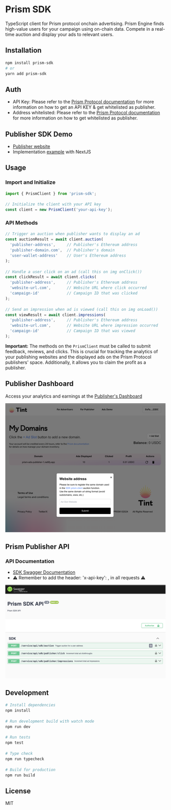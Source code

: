 # Prism SDK

TypeScript client for Prism protocol onchain advertising. Prism Engine finds high-value users for your campaign using on-chain data. Compete in a real-time auction and display your ads to relevant users.

## Installation

```bash
npm install prism-sdk
# or
yarn add prism-sdk
```

## Auth

- API Key: Please refer to the [Prism Protocol documentation](https://github.com/PrismAgents/documentation/wiki/TINT-Home) for more information on how to get an API KEY & get whitelisted as publisher.
- Address whitelisted: Please refer to the [Prism Protocol documentation](https://github.com/PrismAgents/documentation/wiki/TINT-Home) for more information on how to get whitelisted as publisher.

## Publisher SDK Demo

- [Publisher website](https://tint.prismprotocol.xyz/client)
- Implementation [example](https://github.com/PrismAgents/advertising-sdk-publisher-demo/blob/main/src/pages/api/route.ts) with NextJS

## Usage

### Import and Initialize

```typescript
import { PrismClient } from 'prism-sdk';

// Initialize the client with your API key
const client = new PrismClient('your-api-key');
```

### API Methods

```typescript
// Trigger an auction when publisher wants to display an ad
const auctionResult = await client.auction(
  'publisher-address',     // Publisher's Ethereum address
  'publisher-domain.com',  // Publisher's domain
  'user-wallet-address'    // User's Ethereum address
);

// Handle a user click on an ad (call this on img onClick())
const clickResult = await client.clicks(
  'publisher-address',     // Publisher's Ethereum address
  'website-url.com',       // Website URL where click occurred
  'campaign-id'            // Campaign ID that was clicked
);

// Send an impression when ad is viewed (call this on img onLoad())
const viewResult = await client.impressions(
  'publisher-address',     // Publisher's Ethereum address
  'website-url.com',       // Website URL where impression occurred
  'campaign-id'            // Campaign ID that was viewed
);
```

**Important:** The methods on the `PrismClient` must be called to submit feedback, reviews, and clicks. This is crucial for tracking the analytics of your publishing websites and the displayed ads on the Prism Protocol publishers' space. Additionally, it allows you to claim the profit as a publisher.

## Publisher Dashboard

Access your analytics and earnings at the [Publisher's Dashboard](https://tint.prismprotocol.xyz/dashboard/publisher)

![Dashboard](./src/img/my-domains.png)

## Prism Publisher API

### API Documentation

- [SDK Swagger Documentation](https://tint.prismprotocol.xyz/service/api/sdk)
- ⚠️ Remember to add the header: 'x-api-key': <your-api-key>, in all requests ⚠️

![Swagger](./src/img/sdk-docs.png)

## Development

```bash
# Install dependencies
npm install

# Run development build with watch mode
npm run dev

# Run tests
npm test

# Type check
npm run typecheck

# Build for production
npm run build
```

## License

MIT